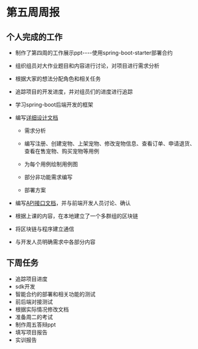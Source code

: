 # 第五周周报

## 个人完成的工作

- 制作了第四周的工作展示ppt----使用spring-boot-starter部署合约

- 组织组员对大作业题目和内容进行讨论，对项目进行需求分析

- 根据大家的想法分配角色和相关任务

- 追踪项目的开发进度，并对组员们的进度进行追踪

- 学习spring-boot后端开发的框架

- 编写[详细设计文档](https://github.com/2019-scut-practical-training-team/webank/blob/dev/final/doc)

  - 需求分析

  - 编写注册、创建宠物、上架宠物、修改宠物信息、查看订单、申请退货、查看在售宠物、购买宠物等用例
  - 为每个用例绘制用例图
  - 部分非功能需求编写
  - 部署方案

- 编写[API接口文档](https://g3webank.postman.co/collections/6150471-3e50ab27-7828-4b22-9cf6-05e7ee83d393?version=latest&workspace=1cd9b014-5152-4f7f-bf6e-765e3810ac8e>)，并与前端开发人员讨论、确认

- 根据上课的内容，在本地建立了一个多群组的区块链

- 将区块链与程序建立通信

- 与开发人员明确需求中各部分内容

  



## 下周任务

* 追踪项目进度
* sdk开发
* 智能合约的部署和相关功能的测试
* 前后端对接测试
* 根据实际情况修改文档
* 准备周二的考试
* 制作周五答辩ppt
* 填写项目报告
* 实训报告











